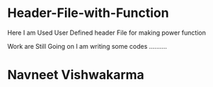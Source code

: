 # Header-File-with-Function


Here I am Used User Defined header File for making power function

Work are Still Going on I am writing some codes ..........

# Navneet Vishwakarma 